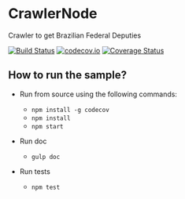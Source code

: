 # CrawlerNode
Crawler to get Brazilian Federal Deputies

[![Build Status](https://travis-ci.org/alairjt/CrawlerNode.svg?branch=master)](https://travis-ci.org/alairjt/CrawlerNode)
[![codecov.io](https://codecov.io/gh/alairjt/CrawlerNode/coverage.svg?branch=master)](https://codecov.io/gh/alairjt/CrawlerNode?branch=master)
[![Coverage Status](https://coveralls.io/repos/github/alairjt/CrawlerNode/badge.svg?branch=master)](https://coveralls.io/github/alairjt/CrawlerNode?branch=master)

## How to run the sample?

* Run from source using the following commands:
    * `npm install -g codecov`
	* `npm install`
    * `npm start`

* Run doc
    * `gulp doc`

* Run tests
    * `npm test`
